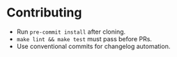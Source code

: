 # Contributing
- Run `pre-commit install` after cloning.
- `make lint && make test` must pass before PRs.
- Use conventional commits for changelog automation.